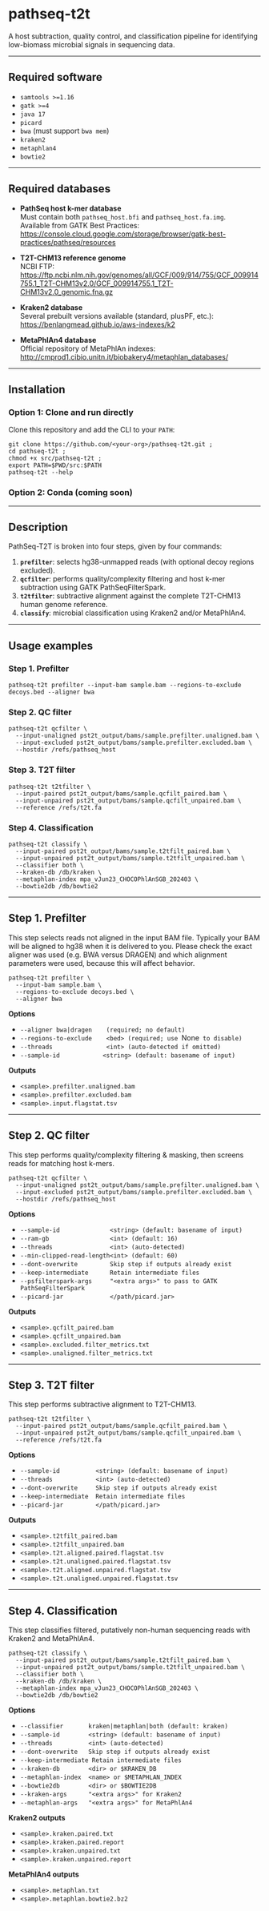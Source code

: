 # pathseq-t2t

A host subtraction, quality control, and classification  pipeline for identifying low-biomass microbial signals in sequencing data.

---

## Required software
- `samtools >=1.16`
- `gatk >=4`
- `java 17`
- `picard`
- `bwa` (must support `bwa mem`)
- `kraken2`
- `metaphlan4`
- `bowtie2`

---

## Required databases

* **PathSeq host k-mer database**  
  Must contain both `pathseq_host.bfi` and `pathseq_host.fa.img`.  
  Available from GATK Best Practices:  
  <https://console.cloud.google.com/storage/browser/gatk-best-practices/pathseq/resources>

* **T2T-CHM13 reference genome**  
  NCBI FTP:  
  <https://ftp.ncbi.nlm.nih.gov/genomes/all/GCF/009/914/755/GCF_009914755.1_T2T-CHM13v2.0/GCF_009914755.1_T2T-CHM13v2.0_genomic.fna.gz>

* **Kraken2 database**  
  Several prebuilt versions available (standard, plusPF, etc.):  
  <https://benlangmead.github.io/aws-indexes/k2>

* **MetaPhlAn4 database**  
  Official repository of MetaPhlAn indexes:  
  <http://cmprod1.cibio.unitn.it/biobakery4/metaphlan_databases/>


---

## Installation

### Option 1: Clone and run directly
Clone this repository and add the CLI to your `PATH`:

```
git clone https://github.com/<your-org>/pathseq-t2t.git ;
cd pathseq-t2t ;
chmod +x src/pathseq-t2t ;
export PATH=$PWD/src:$PATH
pathseq-t2t --help
```

### Option 2: Conda (coming soon)


---

## Description

PathSeq-T2T is broken into four steps, given by four commands:

1. **`prefilter`**: selects hg38-unmapped reads (with optional decoy regions excluded).  
2. **`qcfilter`**: performs quality/complexity filtering and host k-mer subtraction using GATK PathSeqFilterSpark.  
3. **`t2tfilter`**: subtractive alignment against the complete T2T-CHM13 human genome reference.  
4. **`classify`**: microbial classification using Kraken2 and/or MetaPhlAn4.

---

## Usage examples

### Step 1. Prefilter
`pathseq-t2t prefilter --input-bam sample.bam --regions-to-exclude decoys.bed --aligner bwa`

### Step 2. QC filter

```
pathseq-t2t qcfilter \
  --input-unaligned pst2t_output/bams/sample.prefilter.unaligned.bam \
  --input-excluded pst2t_output/bams/sample.prefilter.excluded.bam \
  --hostdir /refs/pathseq_host
```

### Step 3. T2T filter
```
pathseq-t2t t2tfilter \
  --input-paired pst2t_output/bams/sample.qcfilt_paired.bam \
  --input-unpaired pst2t_output/bams/sample.qcfilt_unpaired.bam \
  --reference /refs/t2t.fa
```

### Step 4. Classification
```
pathseq-t2t classify \
  --input-paired pst2t_output/bams/sample.t2tfilt_paired.bam \
  --input-unpaired pst2t_output/bams/sample.t2tfilt_unpaired.bam \
  --classifier both \
  --kraken-db /db/kraken \
  --metaphlan-index mpa_vJun23_CHOCOPhlAnSGB_202403 \
  --bowtie2db /db/bowtie2
```

---

## Step 1. Prefilter

This step selects reads not aligned in the input BAM file. Typically your BAM will be aligned to hg38 when it is delivered to you. Please check the exact aligner was used (e.g. BWA versus DRAGEN) and which alignment parameters were used, because this will affect behavior.

```
pathseq-t2t prefilter \
  --input-bam sample.bam \
  --regions-to-exclude decoys.bed \
  --aligner bwa
```

**Options**
* `--aligner bwa|dragen    (required; no default)`
* `--regions-to-exclude    <bed> (required; use `None` to disable)`
* `--threads               <int> (auto-detected if omitted)`
* `--sample-id            <string> (default: basename of input)`  

**Outputs**
* `<sample>.prefilter.unaligned.bam ` 
* `<sample>.prefilter.excluded.bam  `
* `<sample>.input.flagstat.tsv ` 

---

## Step 2. QC filter

This step performs quality/complexity filtering & masking, then screens reads for matching host k-mers.

```
pathseq-t2t qcfilter \
  --input-unaligned pst2t_output/bams/sample.prefilter.unaligned.bam \
  --input-excluded pst2t_output/bams/sample.prefilter.excluded.bam \
  --hostdir /refs/pathseq_host
```

**Options**
* `--sample-id              <string> (default: basename of input)  `
* `--ram-gb                 <int> (default: 16)  `
* `--threads                <int> (auto-detected)  `
* `--min-clipped-read-length<int> (default: 60)  `
* `--dont-overwrite         Skip step if outputs already exist  `
* `--keep-intermediate      Retain intermediate files  `
* `--psfilterspark-args     "<extra args>" to pass to GATK PathSeqFilterSpark  `
* `--picard-jar             </path/picard.jar>  `

**Outputs**
* `<sample>.qcfilt_paired.bam  `
* `<sample>.qcfilt_unpaired.bam  `
* `<sample>.excluded.filter_metrics.txt  `
* `<sample>.unaligned.filter_metrics.txt  `

---

## Step 3. T2T filter

This step performs subtractive alignment to T2T-CHM13.

```
pathseq-t2t t2tfilter \
  --input-paired pst2t_output/bams/sample.qcfilt_paired.bam \
  --input-unpaired pst2t_output/bams/sample.qcfilt_unpaired.bam \
  --reference /refs/t2t.fa
```

**Options**
* `--sample-id          <string> (default: basename of input)  `
* `--threads            <int> (auto-detected)  `
* `--dont-overwrite     Skip step if outputs already exist  `
* `--keep-intermediate  Retain intermediate files  `
* `--picard-jar         </path/picard.jar>  `

**Outputs**
* `<sample>.t2tfilt_paired.bam  `
* `<sample>.t2tfilt_unpaired.bam  `
* `<sample>.t2t.aligned.paired.flagstat.tsv  `
* `<sample>.t2t.unaligned.paired.flagstat.tsv  `
* `<sample>.t2t.aligned.unpaired.flagstat.tsv  `
* `<sample>.t2t.unaligned.unpaired.flagstat.tsv  `

---

## Step 4. Classification

This step classifies filtered, putatively non-human sequencing reads with Kraken2 and MetaPhlAn4.

```
pathseq-t2t classify \
  --input-paired pst2t_output/bams/sample.t2tfilt_paired.bam \
  --input-unpaired pst2t_output/bams/sample.t2tfilt_unpaired.bam \
  --classifier both \
  --kraken-db /db/kraken \
  --metaphlan-index mpa_vJun23_CHOCOPhlAnSGB_202403 \
  --bowtie2db /db/bowtie2
```

**Options**
* `--classifier       kraken|metaphlan|both (default: kraken)  `
* `--sample-id        <string> (default: basename of input)  `
* `--threads          <int> (auto-detected)  `
* `--dont-overwrite   Skip step if outputs already exist  `
* `--keep-intermediate Retain intermediate files  `
* `--kraken-db        <dir> or $KRAKEN_DB  `
* `--metaphlan-index  <name> or $METAPHLAN_INDEX  `
* `--bowtie2db        <dir> or $BOWTIE2DB  `
* `--kraken-args      "<extra args>" for Kraken2  `
* `--metaphlan-args   "<extra args>" for MetaPhlAn4  `

**Kraken2 outputs**
* `<sample>.kraken.paired.txt  `
* `<sample>.kraken.paired.report  `
* `<sample>.kraken.unpaired.txt  `
* `<sample>.kraken.unpaired.report  `

**MetaPhlAn4 outputs**
* `<sample>.metaphlan.txt  `
* `<sample>.metaphlan.bowtie2.bz2  `
